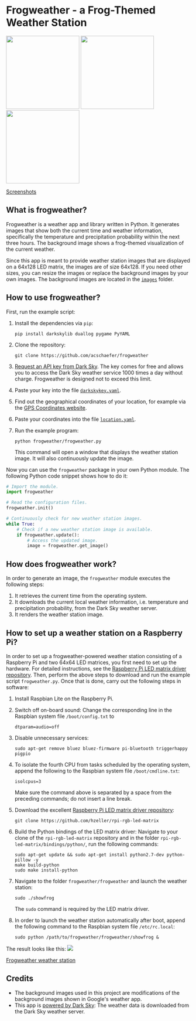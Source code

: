# Frogweather - a Frog-Themed Weather Station

<p align="left">
    <img src="screenshots/screenshot_summer.png" width="200"/>
    <img src="screenshots/screenshot_rain.png" width="200"/>
    <img src="screenshots/screenshot_winter.png" width="200"/>
</p>

[Screenshots](https://github.com/acschaefer/frogweather/blob/master/screenshots)

## What is frogweather?

Frogweather is a weather app and library written in Python. It generates images
that show both the current time and weather information, specifically the
temperature and precipitation probability within the next three hours. The
background image shows a frog-themed visualization of the current weather.

Since this app is meant to provide weather station images that are displayed on
a 64x128 LED matrix, the images are of size 64x128. If you need other sizes, you
can resize the images or replace the background images by your own images. The
background images are located in the
[`images`](https://github.com/acschaefer/frogweather/tree/master/images) folder.

## How to use frogweather?

First, run the example script:
1. Install the dependencies via `pip`:

   ```shell
   pip install darkskylib duallog pygame PyYAML
   ```

2. Clone the repository:
   
   ```shell
   git clone https://github.com/acschaefer/frogweather
   ```

3. [Request an API key from Dark Sky](https://darksky.net/dev/register). The key
    comes for free and allows you to access the Dark Sky weather service 1000
    times a day without charge. Frogweather is designed not to exceed this 
    limit.
4. Paste your key into the file
    [`darkskykey.yaml`](https://github.com/acschaefer/frogweather/tree/master/darkskykey.yaml).
5. Find out the geographical coordinates of your location, for example via the
   [GPS Coordinates website](https://www.gps-coordinates.net/).
6. Paste your coordinates into the file
   [`location.yaml`](https://github.com/frogweather/tree/master/location.yaml).
7. Run the example program: 

   ```shell
   python frogweather/frogweather.py
   ```

   This command will open a window that displays the weather station image. It
   will also continuously update the image.

Now you can use the `frogweather` package in your own Python module. The
following Python code snippet shows how to do it:

```python
# Import the module.
import frogweather

# Read the configuration files.
frogweather.init()

# Continuously check for new weather station images.
while True:
    # Check if a new weather station image is available.
    if frogweather.update():
        # Access the updated image.
        image = frogweather.get_image()
```

## How does frogweather work?

In order to generate an image, the `frogweather` module executes the following
steps:
1. It retrieves the current time from the operating system.
2. It downloads the current local weather information, i.e. temperature and
   precipitation probability, from the Dark Sky weather server.
3. It renders the weather station image.

## How to set up a weather station on a Raspberry Pi?

In order to set up a frogweather-powered weather station consisting of a
Raspberry Pi and two 64x64 LED matrices, you first need to set up the hardware.
For detailed instructions, see the [Raspberry Pi LED matrix driver
repository](https://github.com/hzeller/rpi-rgb-led-matrix). Then, perform the
above steps to download and run the example script `frogweather.py`. Once that
is done, carry out the following steps in software:
1. Install Raspbian Lite on the Raspberry Pi.
2. Switch off on-board sound: Change the corresponding line in the Raspbian
   system file `/boot/config.txt` to 
   
   ```
   dtparam=audio=off
   ```

3. Disable unnecessary services: 
 
   ```shell
   sudo apt-get remove bluez bluez-firmware pi-bluetooth triggerhappy pigpio
   ```

4. To isolate the fourth CPU from tasks scheduled by the operating system,
   append the following to the Raspbian system file `/boot/cmdline.txt`:

   ```
   isolcpus=3
   ```

   Make sure the command above is separated by a space from the preceding
   commands; do not insert a line break.

5. Download the excellent [Raspberry Pi LED matrix driver
   repository](https://github.com/hzeller/rpi-rgb-led-matrix):

   ```shell
   git clone https://github.com/hzeller/rpi-rgb-led-matrix
   ```

6. Build the Python bindings of the LED matrix driver: Navigate to your clone
    of the `rpi-rgb-led-matrix` repository and in the folder
    `rpi-rgb-led-matrix/bindings/python/`, run the following commands:

    ```shell
    sudo apt-get update && sudo apt-get install python2.7-dev python-pillow -y
    make build-python
    sudo make install-python
    ```

7. Navigate to the folder `frogweather/frogweather` and launch the weather
   station:

    ```shell
    sudo ./showfrog
    ```

    The `sudo` command is required by the LED matrix driver.

8. In order to launch the weather station automatically after boot, append the
   following command to the Raspbian system file `/etc/rc.local`:
   
   ```shell
   sudo python /path/to/frogweather/frogweather/showfrog &
   ```

The result looks like this:
![](weather_station.jpg)

[Frogweather weather station](https://github.com/acschaefer/frogweather/blob/master/weather_station.jpg)

## Credits

* The background images used in this project are modifications of the background
  images shown in Google's weather app.
* This app is [powered by Dark Sky](https://darksky.net/poweredby/): The weather
  data is downloaded from the Dark Sky weather server.
